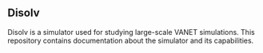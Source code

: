 ## Disolv

Disolv is a simulator used for studying large-scale VANET simulations.
This repository contains documentation about the simulator and its capabilities.


